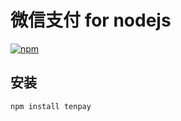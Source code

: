 # 微信支付 for nodejs

[![npm](https://img.shields.io/npm/v/npm.svg)](https://www.npmjs.com/package/tenpay)

## 安装
	npm install tenpay